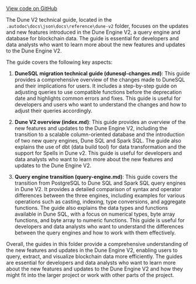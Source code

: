 [View code on GitHub](https://dune.com/tree/master/doc\docs\json\docs\reference\dune-v2)

The Dune V2 technical guide, located in the `.autodoc\docs\json\docs\reference\dune-v2` folder, focuses on the updates and new features introduced in the Dune Engine V2, a query engine and database for blockchain data. The guide is essential for developers and data analysts who want to learn more about the new features and updates to the Dune Engine V2.

The guide covers the following key aspects:

1. **DuneSQL migration technical guide (dunesql-changes.md)**: This guide provides a comprehensive overview of the changes made to DuneSQL and their implications for users. It includes a step-by-step guide on adjusting queries to use compatible functions before the deprecation date and highlights common errors and fixes. This guide is useful for developers and users who want to understand the changes and how to adjust their queries accordingly.

2. **Dune V2 overview (index.md)**: This guide provides an overview of the new features and updates to the Dune Engine V2, including the transition to a scalable column-oriented database and the introduction of two new query engines, Dune SQL and Spark SQL. The guide also explains the use of dbt (data build tool) for data transformation and the support for Spells in Dune v2. This guide is useful for developers and data analysts who want to learn more about the new features and updates to the Dune Engine V2.

3. **Query engine transition (query-engine.md)**: This guide covers the transition from PostgreSQL to Dune SQL and Spark SQL query engines in Dune V2. It provides a detailed comparison of syntax and operator differences between the three engines, including examples for various operations such as casting, indexing, type conversions, and aggregate functions. The guide also explains the data types and functions available in Dune SQL, with a focus on numerical types, byte array functions, and byte array to numeric functions. This guide is useful for developers and data analysts who want to understand the differences between the query engines and how to work with them effectively.

Overall, the guides in this folder provide a comprehensive understanding of the new features and updates in the Dune Engine V2, enabling users to query, extract, and visualize blockchain data more efficiently. The guides are essential for developers and data analysts who want to learn more about the new features and updates to the Dune Engine V2 and how they might fit into the larger project or work with other parts of the project.
